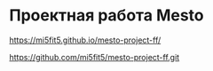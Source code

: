 # Проектная работа Mesto
https://mi5fit5.github.io/mesto-project-ff/


https://github.com/mi5fit5/mesto-project-ff.git
